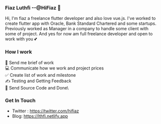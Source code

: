 ### Fiaz Luthfi --@HiFiaz 👋

Hi, I'm fiaz a freelance flutter developer and also love vue.js. I've worked to create flutter app with Oracle, Bank Standard Chartered and some startups. Previously worked as Manager in a company to handle some client with some of project. And yes for now am full freelance developer and open to work with you 💕

### How I work
💌 Send me brief of work\
💻 Communicate how we work and project prices\
✅ Create list of work and milestone\
✍️ Testing and Getting Feedback\
💝 Send Source Code and Done\

### Get In Touch
- Twitter : https://twitter.com/hifiaz
- Blog: https://lthfi.netlify.app
<!--
**hifiaz/hifiaz** is a ✨ _special_ ✨ repository because its `README.md` (this file) appears on your GitHub profile.

Here are some ideas to get you started:

- 🔭 I’m currently working on ...
- 🌱 I’m currently learning ...
- 👯 I’m looking to collaborate on ...
- 🤔 I’m looking for help with ...
- 💬 Ask me about ...
- 📫 How to reach me: ...
- 😄 Pronouns: ...
- ⚡ Fun fact: ...
-->
